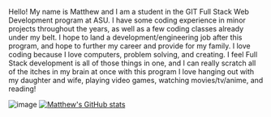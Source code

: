 Hello!
My name is Matthew and I am a student in the GIT Full Stack Web Development program at ASU. I have some coding experience in minor projects throughout the years, as well as a few coding classes already under my belt. I hope to land a development/engineering job after this program, and hope to further my career and provide for my family.
I love coding because I love computers, problem solving, and creating. I feel Full Stack development is all of those things in one, and I can really scratch all of the itches in my brain at once with this program
I love hanging out with my daughter and wife, playing video games, watching movies/tv/anime, and reading!

![image](https://img.shields.io/badge/LinkedIn-0077B5?style=for-the-badge&logo=linkedin&logoColor=white)
[![Matthew's GitHub stats](https://github-readme-stats.vercel.app/api?username=astroactual&show_icons=true&theme=onedark)](https://github.com/anuraghazra/github-readme-stats)


